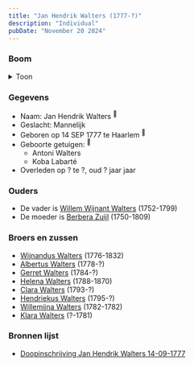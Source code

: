 ```yaml
---
title: "Jan Hendrik Walters (1777-?)"
description: "Individual"
pubDate: "November 20 2024"
---
```


### Boom
<details><summary>Toon</summary>

![test](https://www.plantuml.com/plantuml/svg/ZP9RQm8n48NVyok6-k2Ja7LThIBUshMsj53QYj0NoUvEDMusaKn4fFZV6o-jGg7sBKnEvdmp9promhfLeHZbKY-55GKa8irdrgnqTcEKiU2iqEIlK3isbnb2Acsgy736OkasK62HeAL3YHnQD6wpH7RMDLM223uP00oCpT2-pMMQQoHgjmiXTQS38TioLeRdlHMnmukhYLGA2vZ8XHRQmKGetv-kG13SSnvKEK0f3eVHSE2xVtv8LDaMsgr499jfOfnJsEf04_hZEmWQKHMwPoBALqfDXSwcgJL4YV4yNbs7s_Z6gvjDhzv-WmpG-Y45lA_aGfty0-y_7CHX7FxX7qJmC7xS0V3_04Jmr7-1u9eteKoL4LfdPgWJG-dynDDkhJ7Bf9xjYG_pDQ8zs91pNWkXfEHixZQeb5bxk2qxBgnIEIhOSO9JuVZI5tPNTSw-tHw4XX7gpChyLmPr3ZyXNiuYgC5h_Bo3RS182ElJlRoHxZu9rlC4_hT-0G00)
</details>

### Gegevens
- Naam: Jan Hendrik Walters <sup><a href="../s00265/" style="text-decoration:none" title="Doopinschrijving Jan Hendrik Walters 14-09-1777 ">:link:</a></sup>
- Geslacht: Mannelijk
- Geboren op 14 SEP 1777 te Haarlem <sup><a href="../s00265/" style="text-decoration:none" title="Doopinschrijving Jan Hendrik Walters 14-09-1777 ">:link:</a></sup>
- Geboorte getuigen: <sup><a href="../s00265/" style="text-decoration:none" title="Doopinschrijving Jan Hendrik Walters 14-09-1777 ">:link:</a></sup>
  - Antoni Walters
  - Koba Labarté
- Overleden op ? te ?, oud ? jaar jaar 

### Ouders
- De vader is [Willem Wijnant Walters](../i00120/) (1752-1799)
- De moeder is [Berbera Zuijl](../i00121/) (1750-1809)

### Broers en zussen
- [Wijnandus Walters](../i00101/) (1776-1832)
- [Albertus Walters](../i00134/) (1778-?)
- [Gerret Walters](../i00122/) (1784-?)
- [Helena Walters](../i00123/) (1788-1870)
- [Clara Walters](../i00135/) (1793-?)
- [Hendriekus Walters](../i00124/) (1795-?)
- [Willemijna Walters](../i00153/) (1782-1782)
- [Klara Walters](../i00157/) (?-1781)

### Bronnen lijst
- [Doopinschrijving Jan Hendrik Walters 14-09-1777 ](../s00265/)